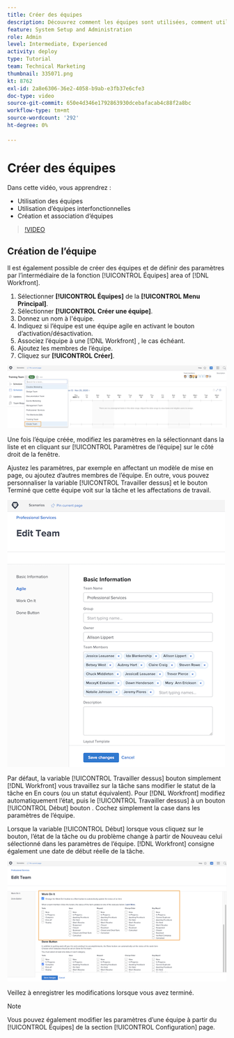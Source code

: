 ```yaml
---
title: Créer des équipes
description: Découvrez comment les équipes sont utilisées, comment utiliser des équipes interfonctionnelles et comment créer des équipes pour organiser les utilisateurs et accorder des autorisations.
feature: System Setup and Administration
role: Admin
level: Intermediate, Experienced
activity: deploy
type: Tutorial
team: Technical Marketing
thumbnail: 335071.png
kt: 8762
exl-id: 2a8e6306-36e2-4058-b9ab-e3fb37e6cfe3
doc-type: video
source-git-commit: 650e4d346e1792863930dcebafacab4c88f2a8bc
workflow-type: tm+mt
source-wordcount: '292'
ht-degree: 0%

---
```


# Créer des équipes

Dans cette vidéo, vous apprendrez :

* Utilisation des équipes
* Utilisation d’équipes interfonctionnelles
* Création et association d’équipes

>[!VIDEO](https://video.tv.adobe.com/v/335071/?quality=12&learn=on)

## Création de l’équipe

Il est également possible de créer des équipes et de définir des paramètres par l’intermédiaire de la fonction [!UICONTROL Équipes] area of [!DNL Workfront].

1. Sélectionner **[!UICONTROL Équipes]** de la **[!UICONTROL Menu Principal]**.
1. Sélectionner **[!UICONTROL Créer une équipe]**.
1. Donnez un nom à l&#39;équipe.
1. Indiquez si l’équipe est une équipe agile en activant le bouton d’activation/désactivation.
1. Associez l’équipe à une [!DNL Workfront] , le cas échéant.
1. Ajoutez les membres de l’équipe.
1. Cliquez sur **[!UICONTROL Créer]**.

![Menu Équipe sur [!UICONTROL Équipes] page](assets/admin-fund-create-team.png)

Une fois l’équipe créée, modifiez les paramètres en la sélectionnant dans la liste et en cliquant sur [!UICONTROL Paramètres de l’équipe] sur le côté droit de la fenêtre.

Ajustez les paramètres, par exemple en affectant un modèle de mise en page, ou ajoutez d’autres membres de l’équipe. En outre, vous pouvez personnaliser la variable [!UICONTROL Travailler dessus] et le bouton Terminé que cette équipe voit sur la tâche et les affectations de travail.

![[!UICONTROL Modifier l’équipe] window](assets/admin-fund-team-settings.png)

Par défaut, la variable [!UICONTROL Travailler dessus] bouton simplement [!DNL Workfront] vous travaillez sur la tâche sans modifier le statut de la tâche en En cours (ou un statut équivalent). Pour [!DNL Workfront] modifiez automatiquement l’état, puis le [!UICONTROL Travailler dessus] à un bouton [!UICONTROL Début] bouton . Cochez simplement la case dans les paramètres de l’équipe.

Lorsque la variable [!UICONTROL Début] lorsque vous cliquez sur le bouton, l’état de la tâche ou du problème change à partir de Nouveau celui sélectionné dans les paramètres de l’équipe. [!DNL Workfront] consigne également une date de début réelle de la tâche.

![[!UICONTROL Travailler dessus] section [!UICONTROL Modifier l’équipe] window](assets/admin-fund-start-button-team.png)

Veillez à enregistrer les modifications lorsque vous avez terminé.


>[!NOTE]
>
>Vous pouvez également modifier les paramètres d’une équipe à partir du [!UICONTROL Équipes] de la section [!UICONTROL Configuration] page.

<!---
learn more URLs
Create a team
Work On It and Done button overview
--->
